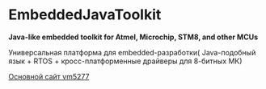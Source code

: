 # EmbeddedJavaToolkit  
**Java-like embedded toolkit for Atmel, Microchip, STM8, and other MCUs**  

Универсальная платформа для embedded-разработки( Java-подобный язык + RTOS + кросс-платформенные драйверы для 8-битных МК)


[Основной сайт vm5277](https://vm5277.ru "Официальный сайт vm5277")  
